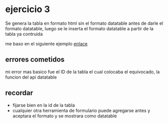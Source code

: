 # ejercicio 3

Se genera la tabla en formato html sin el formato datatable antes de darle el formato datatable,
luego se le inserta el formato datatable a partir de la tabla ya contruida


me baso en el siguiente ejemplo [enlace](https://datatables.net/examples/api/form.html)

## errores cometidos

mi error mas basico fue el ID de la tabla el cual colocaba el equivocado, la funcion del api datatable

## recordar

- fijarse bien en la id de la tabla
- cualquier otra herramienta de formulario puede agregarse antes y aceptara el formato y se mostrara como datatable